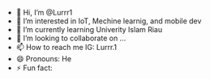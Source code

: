 - 👋 Hi, I’m @Lurrr1
- 👀 I’m interested in IoT, Mechine learnig, and mobile dev
- 🌱 I’m currently learning Univerity Islam Riau
- 💞️ I’m looking to collaborate on ...
- 📫 How to reach me IG: Lurrr.1
- 😄 Pronouns: He
- ⚡ Fun fact: 

<!---
Lurrr1/Lurrr1 is a ✨ special ✨ repository because its `README.md` (this file) appears on your GitHub profile.
You can click the Preview link to take a look at your changes.
--->
